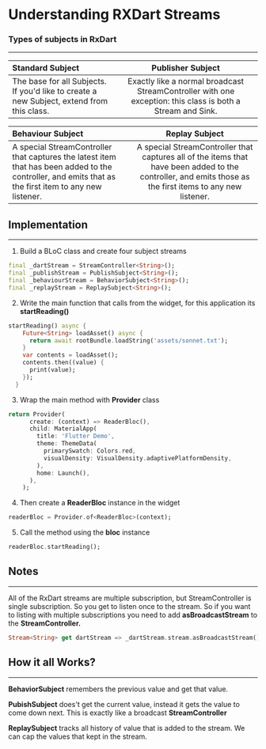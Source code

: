 # Understanding RXDart Streams

### Types of subjects in RxDart

---

| Standard Subject      | Publisher Subject |
| :---        |    :----:   |
| The base for all Subjects. If you'd like to create a new Subject, extend from this class.      | Exactly like a normal broadcast StreamController with one exception: this class is both a Stream and Sink.       | 

| Behaviour Subject      | Replay Subject |
| :---        |    :----:   |
| A special StreamController that captures the latest item that has been added to the controller, and emits that as the first item to any new listener.   | A special StreamController that captures all of the items that have been added to the controller, and emits those as the first items to any new listener.        | 







## Implementation

---

1. Build a BLoC class and create four subject streams

```dart
final _dartStream = StreamController<String>();
final _publishStream = PublishSubject<String>();
final _behaviourStream = BehaviorSubject<String>();
final _replayStream = ReplaySubject<String>();
```

  2.  Write the main function that calls from the widget, for this application its **startReading()**

```dart
startReading() async {
    Future<String> loadAsset() async {
      return await rootBundle.loadString('assets/sonnet.txt');
    }
    var contents = loadAsset();
    contents.then((value) {
      print(value);
    });
  }
```

3.  Wrap the main method with **Provider** class

```dart
return Provider(
      create: (context) => ReaderBloc(),
      child: MaterialApp(
        title: 'Flutter Demo',
        theme: ThemeData(
          primarySwatch: Colors.red,
          visualDensity: VisualDensity.adaptivePlatformDensity,
        ),
        home: Launch(),
      ),
    );
```

 4.   Then create a **ReaderBloc** instance in the widget

```dart
readerBloc = Provider.of<ReaderBloc>(context);
```

 5.   Call the method using the **bloc** instance  

```dart
readerBloc.startReading();
```

## Notes

---

All of the RxDart streams are multiple subscription, but StreamController is single subscription. So you get to listen once to the stream. So if you want to listing with multiple subscriptions  you need to add **asBroadcastStream** to the **StreamController.**

```dart
Stream<String> get dartStream => _dartStream.stream.asBroadcastStream();
```

## How it all Works?

---

**BehaviorSubject** remembers the previous value and get that value.

**PubishSubject** does't get the current value, instead it gets the value to come down next. This is exactly like a broadcast **StreamController**

**ReplaySubject** tracks all history of value that is added to the stream. We can cap the values that kept in the stream.


